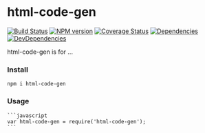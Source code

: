 html-code-gen
========

[![Build Status](https://travis-ci.org/nighca/html-code-gen.svg)](http://travis-ci.org/nighca/html-code-gen)
[![NPM version](https://badge.fury.io/js/html-code-gen.svg)](http://badge.fury.io/js/html-code-gen)
[![Coverage Status](https://coveralls.io/repos/nighca/html-code-gen/badge.png)](https://coveralls.io/r/nighca/html-code-gen)
[![Dependencies](http://img.shields.io/david/nighca/html-code-gen.svg?style=flat-square)](https://david-dm.org/nighca/html-code-gen)
[![DevDependencies](http://img.shields.io/david/dev/nighca/html-code-gen.svg?style=flat-square)](https://david-dm.org/nighca/html-code-gen)

html-code-gen is for ...

### Install

	npm i html-code-gen

### Usage

	```javascript
	var html-code-gen = require('html-code-gen');
	```
